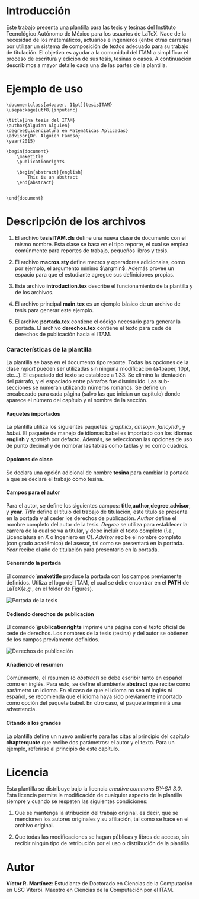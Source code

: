 Introducción 
============
Este trabajo presenta una plantilla para las tesis y tesinas del
Instituto Tecnológico Autónomo de México para los usuarios de LaTeX.
Nace de la necesidad de los matemáticos, actuarios e ingenieros (entre
otras carreras) por utilizar un sistema de composición de textos
adecuado para su trabajo de titulación. El objetivo es ayudar a la
comunidad del ITAM a simplificar el proceso de escritura y edición de
sus tesis, tesinas o casos. A continuación describimos a mayor detalle
cada una de las partes de la plantilla.

Ejemplo de uso
==============
    \documentclass[a4paper, 11pt]{tesisITAM}
    \usepackage[utf8]{inputenc}
    
    \title{Una tesis del ITAM}
    \author{Alguien Alguien}
    \degree{Licenciatura en Matemáticas Aplicadas}
    \advisor{Dr. Alguien Famoso}
    \year{2015}
    
    \begin{document}
        \maketitle
        \publicationrights
    
        \begin{abstract}{english}
            This is an abstract
        \end{abstract}
    
        
    \end{document}


Descripción de los archivos
============================

1.  El archivo **tesisITAM.cls** define una nueva clase de documento con
    el mismo nombre. Esta clase se basa en el tipo reporte, el cual se
    emplea comúnmente para reportes de trabajo, pequeños libros y tesis.

2.  El archivo **macros.sty** define macros y operadores adicionales,
    como por ejemplo, el argumento mínimo $\argmin$. Además provee un
    espacio para que el estudiante agregue sus definiciones propias.

3.  Este archivo **introduction.tex** describe el funcionamiento de la
    plantilla y de los archivos.

4.  El archivo principal **main.tex** es un ejemplo básico de un archivo
    de tesis para generar este ejemplo.

5.  El archivo **portada.tex** contiene el código necesario para generar
    la portada. El archivo **derechos.tex** contiene el texto para cede
    de derechos de publicación hacia el ITAM.

### Características de la plantilla

La plantilla se basa en el documento tipo reporte. Todas las opciones de
la clase *report* pueden ser utilizadas sin ninguna modificación
(a4paper, 10pt, etc...). El espaciado del texto se establece a 1.33. Se
eliminó la identación del párrafo, y el espaciado entre párrafos fue
disminuido. Las sub-secciones se numeran utilizando números romanos. Se
define un encabezado para cada página (salvo las que inician un
capítulo) donde aparece el número del capítulo y el nombre de la
sección.

#### Paquetes importados

La plantilla utiliza los siguientes paquetes: *graphicx*, *amsopn*,
*fancyhdr*, y *babel*. El paquete de manejo de idiomas babel es
importado con los idiomas **english** y *spanish* por defacto. Además,
se seleccionan las opciones de uso de punto decimal y de nombrar las
tablas como tablas y no como cuadros.

#### Opciones de clase

Se declara una opción adicional de nombre **tesina** para cambiar la
portada a que se declare el trabajo como tesina.

#### Campos para el autor

Para el autor, se define los siguientes campos:
**title**,**author**,**degree**,**advisor**, y **year**. *Title* define
el título del trabajo de titulación, este título se presenta en la
portada y al ceder los derechos de publicación. *Author* define el
nombre completo del autor de la tesis. *Degree* se utiliza para
establecer la carrera de la cual se va a titular, y debe incluir el
texto completo (*i.e.*, Licenciatura en X o Ingeniero en C). *Advisor*
recibe el nombre completo (con grado académico) del asesor, tal como se
presentará en la portada. *Year* recibe el año de titulación para
presentarlo en la portada.

#### Generando la portada

El comando **\\maketitle** produce la portada con los campos previamente
definidos. Utiliza el logo del ITAM, el cual se debe encontrar en el
**PATH** de LaTeX(*e.g.*, en el fólder de Figures).

![Portada de la tesis](https://cloud.githubusercontent.com/assets/1670648/7182322/3488eefa-e416-11e4-84a5-7ec345fd866b.png)

#### Cediendo derechos de publicación

El comando **\\publicationrights** imprime una página con el texto
oficial de cede de derechos. Los nombres de la tesis (tesina) y del
autor se obtienen de los campos previamente definidos.

![Derechos de publicación](https://cloud.githubusercontent.com/assets/1670648/7182329/3a85c6c0-e416-11e4-835e-82a511e6d18a.png)

#### Añadiendo el resumen

Comúnmente, el resumen (o *abstract*) se debe escribir tanto en español
como en inglés. Para esto, se define el ambiente **abstract** que recibe
como parámetro un idioma. En el caso de que el idioma no sea ni inglés
ni español, se recomienda que el idioma haya sido previamente importado
como opción del paquete babel. En otro caso, el paquete imprimirá una
advertencia.

#### Citando a los grandes

La plantilla define un nuevo ambiente para las citas al principio del
capítulo **chapterquote** que recibe dos parámetros: el autor y el
texto. Para un ejemplo, referirse al principio de este capítulo.

Licencia
========

Esta plantilla se distribuye bajo la licencia *creative commons BY-SA
3.0*. Esta licencia permite la modificación de cualquier aspecto de la
plantilla siempre y cuando se respeten las siguientes condiciones:

1.  Que se mantenga la atribución del trabajo original, es decir, que se
    mencionen los autores originales y su afiliación, tal como se hace
    en el archivo original.

2.  Que todas las modificaciones se hagan públicas y libres de acceso,
    sin recibir ningún tipo de retribución por el uso o distribución de
    la plantilla.

Autor
=======
__Víctor R. Martínez__: Estudiante de Doctorado en Ciencias de la Computación en USC Viterbi. Maestro en Ciencias de la Computación por el ITAM.
